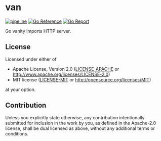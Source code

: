 # van

[![pipeline](https://github.com/acim/van/actions/workflows/pipeline.yaml/badge.svg)](https://github.com/acim/van/actions/workflows/pipeline.yaml)
[![Go Reference](https://pkg.go.dev/badge/go.acim.net/van.svg)](https://pkg.go.dev/go.acim.net/van)
[![Go Report](https://goreportcard.com/badge/go.acim.net/van)](https://goreportcard.com/report/go.acim.net/van)

Go vanity imports HTTP server.

## License

Licensed under either of

- Apache License, Version 2.0
  ([LICENSE-APACHE](LICENSE-APACHE) or http://www.apache.org/licenses/LICENSE-2.0)
- MIT license
  ([LICENSE-MIT](LICENSE-MIT) or http://opensource.org/licenses/MIT)

at your option.

## Contribution

Unless you explicitly state otherwise, any contribution intentionally submitted
for inclusion in the work by you, as defined in the Apache-2.0 license, shall be
dual licensed as above, without any additional terms or conditions.
